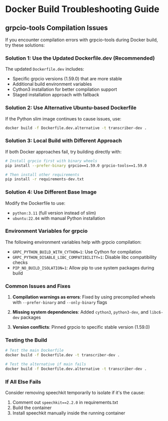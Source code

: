 # Docker Build Troubleshooting Guide

## grpcio-tools Compilation Issues

If you encounter compilation errors with grpcio-tools during Docker build, try these solutions:

### Solution 1: Use the Updated Dockerfile.dev (Recommended)
The updated `Dockerfile.dev` includes:
- Specific grpcio versions (1.59.0) that are more stable
- Additional build environment variables
- Cython3 installation for better compilation support
- Staged installation approach with fallback

### Solution 2: Use Alternative Ubuntu-based Dockerfile
If the Python slim image continues to cause issues, use:
```bash
docker build -f Dockerfile.dev.alternative -t transcriber-dev .
```

### Solution 3: Local Build with Different Approach
If both Docker approaches fail, try building directly with:
```bash
# Install grpcio first with binary wheels
pip install --prefer-binary grpcio==1.59.0 grpcio-tools==1.59.0

# Then install other requirements
pip install -r requirements-dev.txt
```

### Solution 4: Use Different Base Image
Modify the Dockerfile to use:
- `python:3.11` (full version instead of slim)
- `ubuntu:22.04` with manual Python installation

### Environment Variables for grpcio
The following environment variables help with grpcio compilation:
- `GRPC_PYTHON_BUILD_WITH_CYTHON=1`: Use Cython for compilation
- `GRPC_PYTHON_DISABLE_LIBC_COMPATIBILITY=1`: Disable libc compatibility checks
- `PIP_NO_BUILD_ISOLATION=1`: Allow pip to use system packages during build

### Common Issues and Fixes

1. **Compilation warnings as errors**: Fixed by using precompiled wheels with `--prefer-binary` and `--only-binary` flags

2. **Missing system dependencies**: Added `cython3`, `python3-dev`, and `libc6-dev` packages

3. **Version conflicts**: Pinned grpcio to specific stable version (1.59.0)

### Testing the Build
```bash
# Test the main Dockerfile
docker build -f Dockerfile.dev -t transcriber-dev .

# Test the alternative if main fails
docker build -f Dockerfile.dev.alternative -t transcriber-dev .
```

### If All Else Fails
Consider removing speechkit temporarily to isolate if it's the cause:
1. Comment out `speechkit==2.2.0` in requirements.txt
2. Build the container
3. Install speechkit manually inside the running container